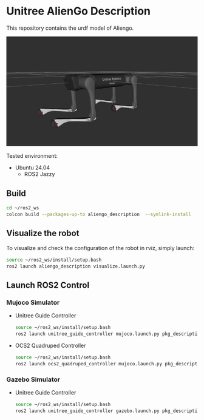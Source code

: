 # Unitree AlienGo Description

This repository contains the urdf model of Aliengo.

![Aliengo](../../../.images/aliengo.png)

Tested environment:

* Ubuntu 24.04
    * ROS2 Jazzy

## Build

```bash
cd ~/ros2_ws
colcon build --packages-up-to aliengo_description  --symlink-install
```

## Visualize the robot

To visualize and check the configuration of the robot in rviz, simply launch:

```bash
source ~/ros2_ws/install/setup.bash
ros2 launch aliengo_description visualize.launch.py
```

## Launch ROS2 Control

### Mujoco Simulator

* Unitree Guide Controller
  ```bash
  source ~/ros2_ws/install/setup.bash
  ros2 launch unitree_guide_controller mujoco.launch.py pkg_description:=aliengo_description
  ```
* OCS2 Quadruped Controller
  ```bash
  source ~/ros2_ws/install/setup.bash
  ros2 launch ocs2_quadruped_controller mujoco.launch.py pkg_description:=aliengo_description
  ```
  
### Gazebo Simulator

* Unitree Guide Controller
  ```bash
  source ~/ros2_ws/install/setup.bash
  ros2 launch unitree_guide_controller gazebo.launch.py pkg_description:=aliengo_description height:=0.535
  ```